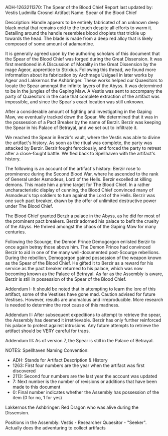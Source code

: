 ADH-1263211370: The Spear of the Blood Chief
Report last updated by: Vestis Ludmilla Crosnel
Artifact Name: Spear of the Blood Chief

Description: Handle appears to be entirely fabricated of an unknown deep black metal that remains cold to the touch despite all efforts to warm it. Detailing around the handle resembles blood droplets that trickle up towards the head. The blade is made from a deep red alloy that is likely composed of some amount of adamantine.

It is generally agreed upon by the authoring scholars of this document that the Spear of the Blood Chief was forged during the Great Dissension. It was first mentioned in A Discussion of Morality in the Great Dissension by the mage Ageor, apprentice to Strixius. Following this thread, we found more information about its fabrication by Archmage Usigaell in later works by Ageor and Lakkernos the Ashbringer. These works helped our Quaesitors to locate the Spear amongst the infinite layers of the Abyss. It was determined to be in the jungles of the Gaping Maw. A Vestis was sent to accompany the party of Quaesitors in the case that complete extraction of the artifact was impossible, and since the Spear's exact location was still unknown.

After a considerable amount of fighting and investigating in the Gaping Maw, we eventually tracked down the Spear. We determined that it was in the possession of a Pact Breaker by the name of Berzir. Berzir was keeping the Spear in his Palace of Betrayal, and we set out to infiltrate it.

We reached the Spear in Berzir's vault, where the Vestis was able to divine the artifact's history. As soon as the ritual was complete, the party was attacked by Berzir. Berzir fought ferociously, and forced the party to retreat after a close-fought battle. We fled back to Spellhaven with the artifact's history.

The following is an account of the artifact's history:
Berzir rose to prominence during the Second Blood War, where he ascended to the rank of General under Asmodeus, Lord of the Hells. Berzir excelled at killing demons. This made him a prime target for The Blood Chief. In a rather uncharacteristic display of cunning, the Blood Chief convinced many of Asmodeus's top soldiers to turn against the Lord of the Hells. Berzir was one such pact breaker, drawn by the offer of unlimited destructive power under The Blood Chief.

The Blood Chief granted Berzir a palace in the Abyss, as he did for most of the prominent pact breakers. Berzir adorned his palace to befit the cruelty of the Abyss. He thrived amongst the chaos of the Gaping Maw for many centuries.

Following the Scourge, the Demon Prince Demogorgon enlisted Berzir to once again betray those above him. The Demon Prince had convinced Berzir to aid in one of the many well-documented post-Scourge rebellions. During the rebellion, Demogorgon gained possession of the weapon known as the Spear of the Blood Chief. He gifted it to Berzir as a reward for his service as the pact breaker returned to his palace, which was now becoming known as the Palace of Betrayal. As far as the Assembly is aware, Berzir is still in possession of the Spear of the Blood Chief.

Addendum I: It should be noted that in attempting to learn the lore of this artifact, some of the Vestises have gone mad. Caution advised for future Vestises. However, results are anomalous and irreproducible. More research is needed to determine the root cause of this madness.

Addendum II: After subsequent expeditions to attempt to retrieve the spear, the Assembly has deemed it irretrievable. Berzir has only further reinforced his palace to protect against intrusions. Any future attempts to retrieve the artifact should be VERY careful for traps.

Addendum III: As of version 7, the Spear is still in the Palace of Betrayal.

NOTES:
Spellhaven Naming Convention:
- ADH: Stands for Artifact Description & History
- 1263: First four numbers are the year when the artifact was first discovered
- 2113: Second four numbers are the last year the account was updated
- 7: Next number is the number of revisions or additions that have been made to this document
- 0: Final number indicates whether the Assembly has possession of the item (0 for no, 1 for yes)

Lakkernos the Ashbringer: Red Dragon who was alive during the Dissension.

Positions in the Assembly:
Vestis - Researcher
Quaesitor - "Seeker". Actually does the adventuring to collect artifacts